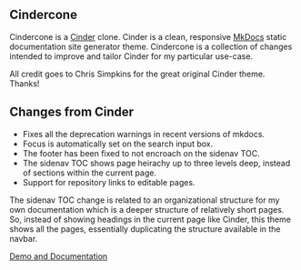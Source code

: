 ## Cindercone

Cindercone is a [Cinder](https://github.com/chrissimpkins/cinder) clone. Cinder
is a clean, responsive [MkDocs](http://mkdocs.org) static documentation site
generator theme. Cindercone is a collection of changes intended to improve and
tailor Cinder for my particular use-case.

All credit goes to Chris Simpkins for the great original Cinder theme. Thanks!

## Changes from Cinder

+ Fixes all the deprecation warnings in recent versions of mkdocs.
+ Focus is automatically set on the search input box.
+ The footer has been fixed to not encroach on the sidenav TOC.
+ The sidenav TOC shows page heirachy up to three levels deep, instead of
  sections within the current page.
+ Support for repository links to editable pages.

The sidenav TOC change is related to an organizational structure for my own
documentation which is a deeper structure of relatively short pages. So, instead
of showing headings in the current page like Cinder, this theme shows all the
pages, essentially duplicating the structure available in the navbar.

[Demo and Documentation](https://scotte.github.io/cindercone)
